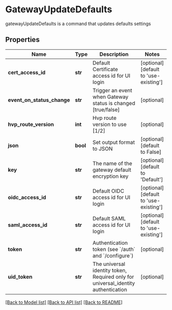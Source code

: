# GatewayUpdateDefaults

gatewayUpdateDefaults is a command that updates defaults settings
## Properties
Name | Type | Description | Notes
------------ | ------------- | ------------- | -------------
**cert_access_id** | **str** | Default Certificate access id for UI login | [optional] [default to 'use-existing']
**event_on_status_change** | **str** | Trigger an event when Gateway status is changed [true/false] | [optional] 
**hvp_route_version** | **int** | Hvp route version to use [1/2] | [optional] 
**json** | **bool** | Set output format to JSON | [optional] [default to False]
**key** | **str** | The name of the gateway default encryption key | [optional] [default to 'Default']
**oidc_access_id** | **str** | Default OIDC access id for UI login | [optional] [default to 'use-existing']
**saml_access_id** | **str** | Default SAML access id for UI login | [optional] [default to 'use-existing']
**token** | **str** | Authentication token (see &#x60;/auth&#x60; and &#x60;/configure&#x60;) | [optional] 
**uid_token** | **str** | The universal identity token, Required only for universal_identity authentication | [optional] 

[[Back to Model list]](../README.md#documentation-for-models) [[Back to API list]](../README.md#documentation-for-api-endpoints) [[Back to README]](../README.md)


